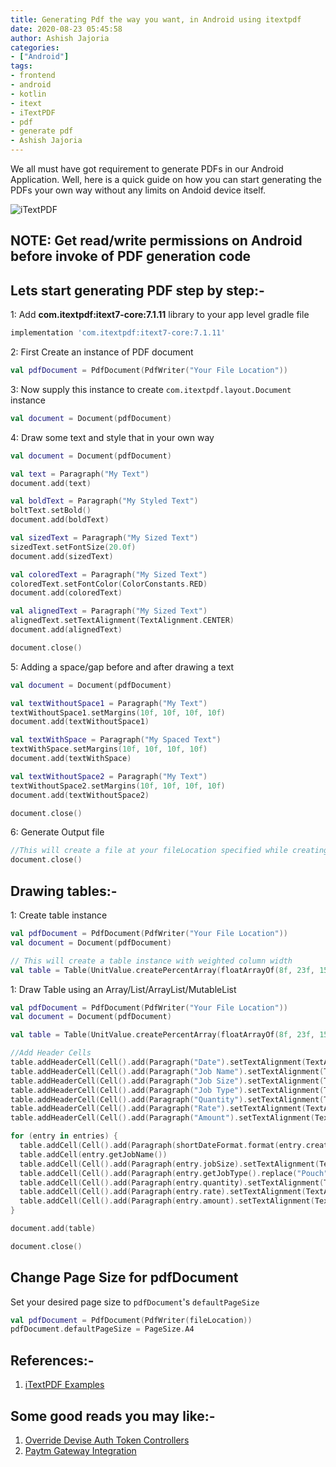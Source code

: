 ```yaml
---
title: Generating Pdf the way you want, in Android using itextpdf
date: 2020-08-23 05:45:58
author: Ashish Jajoria
categories:
- ["Android"]
tags: 
- frontend
- android
- kotlin
- itext
- iTextPDF
- pdf
- generate pdf
- Ashish Jajoria
---
```


We all must have got requirement to generate PDFs in our Android Application. Well, here is a quick guide on how you can start generating the PDFs your own way without any limits on Andoid device itself.

![iTextPDF](/blog/Android/generating-pdf-in-android-using-itextpdf/itext-logo.png)

## NOTE: Get read/write permissions on Android before invoke of PDF generation code

## Lets start generating PDF step by step:-

1: Add **com.itextpdf:itext7-core:7.1.11** library to your app level gradle file

```groovy
implementation 'com.itextpdf:itext7-core:7.1.11'
```

2:  First Create an instance of PDF document

```kotlin
val pdfDocument = PdfDocument(PdfWriter("Your File Location"))
```

3: Now supply this instance to create `com.itextpdf.layout.Document` instance

```kotlin
val document = Document(pdfDocument)
```

4: Draw some text and style that in your own way

```kotlin
val document = Document(pdfDocument)

val text = Paragraph("My Text")
document.add(text)

val boldText = Paragraph("My Styled Text")
boltText.setBold()
document.add(boldText)

val sizedText = Paragraph("My Sized Text")
sizedText.setFontSize(20.0f)
document.add(sizedText)

val coloredText = Paragraph("My Sized Text")
coloredText.setFontColor(ColorConstants.RED)
document.add(coloredText)

val alignedText = Paragraph("My Sized Text")
alignedText.setTextAlignment(TextAlignment.CENTER)
document.add(alignedText)

document.close()
```

5: Adding a space/gap before and after drawing a text

```kotlin
val document = Document(pdfDocument)

val textWithoutSpace1 = Paragraph("My Text")
textWithoutSpace1.setMargins(10f, 10f, 10f, 10f)
document.add(textWithoutSpace1)

val textWithSpace = Paragraph("My Spaced Text")
textWithSpace.setMargins(10f, 10f, 10f, 10f)
document.add(textWithSpace)

val textWithoutSpace2 = Paragraph("My Text")
textWithoutSpace2.setMargins(10f, 10f, 10f, 10f)
document.add(textWithoutSpace2)

document.close()
```

6: Generate Output file

```kotlin
//This will create a file at your fileLocation specified while creating PdfDocument instance
document.close()
```

## Drawing tables:-

1: Create table instance

```kotlin
val pdfDocument = PdfDocument(PdfWriter("Your File Location"))
val document = Document(pdfDocument)

// This will create a table instance with weighted column width
val table = Table(UnitValue.createPercentArray(floatArrayOf(8f, 23f, 15f, 15f, 12f, 12f, 15f))).useAllAvailableWidth()
```

1: Draw Table using an Array/List/ArrayList/MutableList

```kotlin
val pdfDocument = PdfDocument(PdfWriter("Your File Location"))
val document = Document(pdfDocument)

val table = Table(UnitValue.createPercentArray(floatArrayOf(8f, 23f, 15f, 15f, 12f, 12f, 15f))).useAllAvailableWidth()

//Add Header Cells
table.addHeaderCell(Cell().add(Paragraph("Date").setTextAlignment(TextAlignment.CENTER)))
table.addHeaderCell(Cell().add(Paragraph("Job Name").setTextAlignment(TextAlignment.CENTER)))
table.addHeaderCell(Cell().add(Paragraph("Job Size").setTextAlignment(TextAlignment.CENTER)))
table.addHeaderCell(Cell().add(Paragraph("Job Type").setTextAlignment(TextAlignment.CENTER)))
table.addHeaderCell(Cell().add(Paragraph("Quantity").setTextAlignment(TextAlignment.CENTER)))
table.addHeaderCell(Cell().add(Paragraph("Rate").setTextAlignment(TextAlignment.CENTER)))
table.addHeaderCell(Cell().add(Paragraph("Amount").setTextAlignment(TextAlignment.CENTER)))

for (entry in entries) {
  table.addCell(Cell().add(Paragraph(shortDateFormat.format(entry.createdOn)).setTextAlignment(TextAlignment.CENTER)))
  table.addCell(entry.getJobName())
  table.addCell(Cell().add(Paragraph(entry.jobSize).setTextAlignment(TextAlignment.CENTER)))
  table.addCell(Cell().add(Paragraph(entry.getJobType().replace("Pouch", "")).setTextAlignment(TextAlignment.CENTER)))
  table.addCell(Cell().add(Paragraph(entry.quantity).setTextAlignment(TextAlignment.CENTER)))
  table.addCell(Cell().add(Paragraph(entry.rate).setTextAlignment(TextAlignment.CENTER)))
  table.addCell(Cell().add(Paragraph(entry.amount).setTextAlignment(TextAlignment.RIGHT)))
}

document.add(table)

document.close()
```

## Change Page Size for pdfDocument

Set your desired page size to `pdfDocument`'s `defaultPageSize`

```kotlin
val pdfDocument = PdfDocument(PdfWriter(fileLocation))
pdfDocument.defaultPageSize = PageSize.A4
```

## References:-

1. [iTextPDF Examples](https://kb.itextpdf.com/home/it7kb/examples)

## Some good reads you may like:-

1. [Override Devise Auth Token Controllers](https://nayan.co/blog/Ruby-on-Rails/override-devise-auth-token-controllers/)
2. [Paytm Gateway Integration](https://nayan.co/blog/Ruby-on-Rails/paytm-gateway-integration/)


